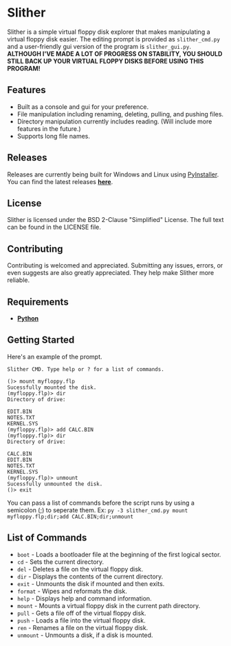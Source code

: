 # Slither
Slither is a simple virtual floppy disk explorer that makes manipulating a virtual floppy disk easier. The editing prompt is provided as `slither_cmd.py` and a user-friendly gui version of the program is `slither_gui.py`. **ALTHOUGH I'VE MADE A LOT OF PROGRESS ON STABILITY, YOU SHOULD STILL BACK UP YOUR VIRTUAL FLOPPY DISKS BEFORE USING THIS PROGRAM!**

## Features
* Built as a console and gui for your preference.
* File manipulation including renaming, deleting, pulling, and pushing files.
* Directory manipulation currently includes reading. (Will include more features in the future.)
* Supports long file names.

## Releases
Releases are currently being built for Windows and Linux using [PyInstaller](https://github.com/pyinstaller/pyinstaller). You can find the latest releases **[here](https://github.com/I8087/Slither/releases)**.

## License
Slither is licensed under the BSD 2-Clause "Simplified" License. The full text can be found in the LICENSE file.

## Contributing
Contributing is welcomed and appreciated. Submitting any issues, errors, or even suggests are also greatly appreciated. They help make Slither more reliable.

## Requirements
* [**Python**](https://www.python.org/downloads/)

## Getting Started
Here's an example of the prompt.

```
Slither CMD. Type help or ? for a list of commands.

()> mount myfloppy.flp
Sucessfully mounted the disk.
(myfloppy.flp)> dir
Directory of drive:

EDIT.BIN
NOTES.TXT
KERNEL.SYS
(myfloppy.flp)> add CALC.BIN
(myfloppy.flp)> dir
Directory of drive:

CALC.BIN
EDIT.BIN
NOTES.TXT
KERNEL.SYS
(myfloppy.flp)> unmount
Sucessfully unmounted the disk.
()> exit
```

You can pass a list of commands before the script runs by using a semicolon (;) to seperate them. Ex: `py -3 slither_cmd.py mount myfloppy.flp;dir;add CALC.BIN;dir;unmount`

## List of Commands
* `boot` - Loads a bootloader file at the beginning of the first logical sector.
* `cd` - Sets the current directory.
* `del` - Deletes a file on the virtual floppy disk.
* `dir` - Displays the contents of the current directory.
* `exit` - Unmounts the disk if mounted and then exits.
* `format` - Wipes and reformats the disk.
* `help` - Displays help and command information.
* `mount` - Mounts a virtual floppy disk in the current path directory.
* `pull` - Gets a file off of the virtual floppy disk.
* `push` - Loads a file into the virtual floppy disk.
* `ren` - Renames a file on the virtual floppy disk.
* `unmount` - Unmounts a disk, if a disk is mounted.
